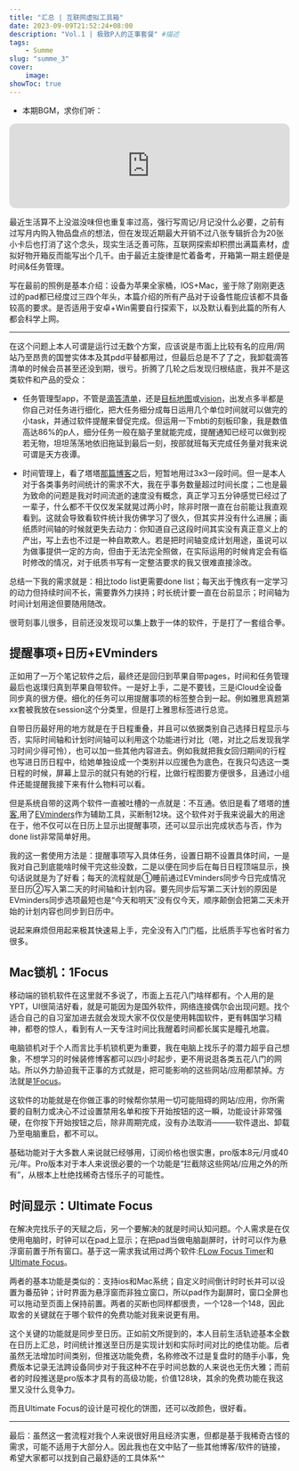 ```yaml
---
title: "汇总 | 互联网虚拟工具箱"
date: 2023-09-09T21:52:24+08:00
description: "Vol.1 | 极致P人的正事套餐" #描述
tags: 
    - Summe
slug: "summe_3"
cover:
    image: 
showToc: true
---
```

- 本期BGM，求你们听：
<iframe style="border-radius:12px" src="https://open.spotify.com/embed/album/5MO48BnK6X9VlYtFHpJtvy?utm_source=generator" width="100%" height="152" frameBorder="0" allowfullscreen="" allow="autoplay; clipboard-write; encrypted-media; fullscreen; picture-in-picture" loading="lazy"></iframe>

最近生活算不上没滋没味但也重复率过高，强行写周记/月记没什么必要，之前有过写月内购入物品盘点的想法，但在发现近期最大开销不过八张专辑折合为20张小卡后也打消了这个念头，现实生活乏善可陈，互联网探索却积攒出满篇素材，虚拟好物开箱反而能写出个几千。由于最近主旋律是忙着备考，开箱第一期主题便是时间&任务管理。

写在最前的照例是基本介绍：设备为苹果全家桶，IOS+Mac，鉴于除了刚刚更迭过的pad都已经度过三四个年头，本篇介绍的所有产品对于设备性能应该都不具备较高的要求。是否适用于安卓+Win需要自行探索下，以及默认看到此篇的所有人都会科学上网。

---

在这个问题上本人可谓是运行过无数个方案，应该说是市面上比较有名的应用/网站乃至昂贵的国誉实体本及其pdd平替都用过，但最后总是不了了之，我卸载滴答清单的时候会员甚至还没到期，很亏。折腾了几轮之后发现归根结底，我并不是这类软件和产品的受众：

- 任务管理型app，不管是[滴答清单](https://www.dida365.com/)，还是[目标地图](https://apps.apple.com/cn/app/%E7%9B%AE%E6%A0%87%E5%9C%B0%E5%9B%BE-okr%E8%AE%A1%E5%88%92-%E4%B8%93%E6%B3%A8%E8%BF%9B%E5%BA%A6%E6%9D%A1-%E8%80%83%E5%85%AC%E8%80%83%E7%A0%94%E5%AD%A6%E4%B9%A0%E6%B8%85%E5%8D%95/id1555022550)或[vision](https://apps.apple.com/cn/app/vision-%E4%B8%AA%E4%BA%BA-okr-%E7%9B%AE%E6%A0%87%E7%AE%A1%E7%90%86%E5%B7%A5%E5%85%B7/id1572457968)，出发点多半都是你自己对任务进行细化，把大任务细分成每日运用几个单位时间就可以做完的小task，并通过软件提醒来督促完成。但运用一下mbti的刻板印象，我是数值高达86%的p人，细分任务一般在脑子里就能完成，提醒通知已经可以做到视若无物，坦坦荡荡地依旧拖延到最后一刻，按部就班每天完成任务量对我来说可谓是天方夜谭。

- 时间管理上，看了塔塔[那篇博客](https://mantyke.icu/posts/2023/toybox3/)之后，短暂地用过3x3一段时间。但一是本人对于各类事务时间统计的需求不大，我在乎事务数量超过时间长度；二也是最为致命的问题是我对时间流逝的速度没有概念，真正学习五分钟感觉已经过了一辈子，什么都不干仅仅发呆就晃过两小时，除非时限一直在台前能让我直观看到。这就会导致看软件统计我仿佛学习了很久，但其实并没有什么进展；画纸质时间轴的时候就更失去动力：你知道自己这段时间其实没有真正意义上的产出，写上去也不过是一种自欺欺人。若是把时间轴变成计划用途，虽说可以为做事提供一定的方向，但由于无法完全照做，在实际运用的时候肯定会有临时修改的情况，对于纸质书写有一定整洁要求的我又很难直接涂改。

总结一下我的需求就是：相比todo list更需要done list；每天出于愧疚有一定学习的动力但持续时间不长，需要靠外力挟持；时长统计要一直在台前显示；时间轴为时间计划用途但要随用随改。

很苛刻事儿很多，目前还没发现可以集上数于一体的软件，于是打了一套组合拳。

## 提醒事项+日历+EVminders
正如用了一万个笔记软件之后，最终还是回归到苹果自带pages，时间和任务管理最后也返璞归真到苹果自带软件。一是好上手，二是不要钱，三是iCloud全设备同步真的很方便。细化的任务可以用提醒事项的标签整合到一起。例如雅思真题第xx套被我放在session这个分类里，但是打上雅思标签进行总览。

自带日历最好用的地方就是在于日程重叠，并且可以依据类别自己选择日程显示与否，实际时间轴和计划时间轴可以利用这个功能进行对比（嗯，对比之后发现我学习时间少得可怜），也可以加一些其他内容进去。例如我就把我女回归期间的行程也写进日历日程中，给她单独设成一个类别并以应援色为底色，在我只勾选这一类日程的时候，屏幕上显示的就只有她的行程，比做行程图要方便很多，且通过小组件还能提醒我接下来有什么物料可以看。

但是系统自带的这两个软件一直被吐槽的一点就是：不互通。依旧是看了塔塔的[博客](https://mantyke.icu/posts/2023/toybox4/),用了[EVminders](https://apps.apple.com/cn/app/evminders-%E6%8F%90%E9%86%92%E4%BA%8B%E9%A1%B9%E5%92%8C%E6%97%A5%E5%8E%86%E5%90%8C%E6%AD%A5%E5%B7%A5%E5%85%B7/id6450185077_)作为辅助工具，买断制12块。这个软件对于我来说最大的用途在于，他不仅可以在日历上显示出提醒事项，还可以显示出完成状态与否，作为done list非常简单好用。

我的这一套使用方法是：提醒事项写入具体任务，设置日期不设置具体时间，一是我对自己到底能啥时候干完这些没数，二是以便在同步后在每日日程顶端显示，换句话说就是为了好看；每天的流程就是①睡前通过EVminders同步今日完成情况至日历②写入第二天的时间轴和计划内容。要先同步后写第二天计划的原因是EVminders同步选项最短也是“今天和明天”没有仅今天，顺序颠倒会把第二天未开始的计划内容也同步到日历中。

说起来麻烦但用起来极其快速易上手，完全没有入门门槛，比纸质手写也省时省力很多。

## Mac锁机：1Focus
移动端的锁机软件在这里就不多说了，市面上五花八门啥样都有。个人用的是YPT，UI很简洁好看，就是可能因为是国外软件，网络连接偶尔会出现问题。找个适合自己的自习室加进去就会发现大家不仅仅是使用韩国软件，更有韩国学习精神，都卷的惊人，看到有人一天专注时间比我醒着时间都长属实是瞳孔地震。

电脑锁机对于个人而言比手机锁机更为重要，我在电脑上找乐子的潜力超乎自己想象，不想学习的时候装修博客都可以四小时起步，更不用说逛各类五花八门的网站。所以外力胁迫我干正事的方式就是，把可能影响的这些网站/应用都禁掉。方法就是[1Focus](https://apps.apple.com/cn/app/1focus-%E7%BD%91%E7%AB%99%E5%92%8C%E5%BA%94%E7%94%A8%E7%A8%8B%E5%BA%8F%E6%8B%A6%E6%88%AA%E5%99%A8/id969210610?mt=12)。

这软件的功能就是在你做正事的时候帮你禁用一切可能阻碍的网站/应用，你所需要的自制力或决心不过设置禁用名单和按下开始按钮的这一瞬，功能设计非常强硬，在你按下开始按钮之后，除非周期完成，没有办法取消———软件退出、卸载乃至电脑重启，都不可以。

基础功能对于大多数人来说就已经够用，订阅价格也很实惠，pro版本8元/月或40元/年。Pro版本对于本人来说很必要的一个功能是“拦截除这些网站/应用之外的所有”，从根本上杜绝找稀奇古怪乐子的可能性。

## 时间显示：Ultimate Focus
在解决完找乐子的天赋之后，另一个要解决的就是时间认知问题。个人需求是在仅使用电脑时，时钟可以在pad上显示；在把pad当做电脑副屏时，计时可以作为悬浮窗前置于所有窗口。基于这一需求我试用过两个软件:[FLow Focus Timer](https://apps.apple.com/cn/app/flow-focus-timer-%E7%95%AA%E8%8C%84%E5%B7%A5%E4%BD%9C%E6%B3%95-%E4%B8%93%E6%B3%A8%E8%AE%A1%E6%97%B6%E5%99%A8/id1423210932)和[Ultimate Focus](https://apps.apple.com/cn/app/ultimate-focus-%E9%9B%86%E4%B8%AD%E5%8A%9B%E8%AE%A1%E6%97%B6%E5%99%A8/id1663556775)。

两者的基本功能是类似的：支持ios和Mac系统；自定义时间倒计时时长并可以设置为番茄钟；计时界面为悬浮窗而非独立窗口，所以pad作为副屏时，窗口全屏也可以拖动至页面上保持前置。两者的买断也同样都很贵，一个128一个148，因此取舍的关键就在于哪个软件的免费功能对我来说更有用。

这个关键的功能就是同步至日历。正如前文所提到的，本人目前生活轨迹基本全数在日历上汇总，时间统计推送至日历是实现计划和实际时间对比的绝佳功能。后者虽然无法增加时间类别，但推送功能免费，名称修改不过是复盘时的随手小事，免费版本记录无法跨设备同步对于我这种不在乎时间总数的人来说也无伤大雅；而前者的时段推送是pro版本才具有的高级功能，价值128块，其余的免费功能在我这里又没什么竞争力。

而且Ultimate Focus的设计是可视化的饼图，还可以改颜色，很好看。

---

最后：虽然这一套流程对我个人来说很好用且经济实惠，但都是基于我稀奇古怪的需求，可能不适用于大部分人。因此我也在文中贴了一些其他博客/软件的链接，希望大家都可以找到自己最舒适的工具体系^^